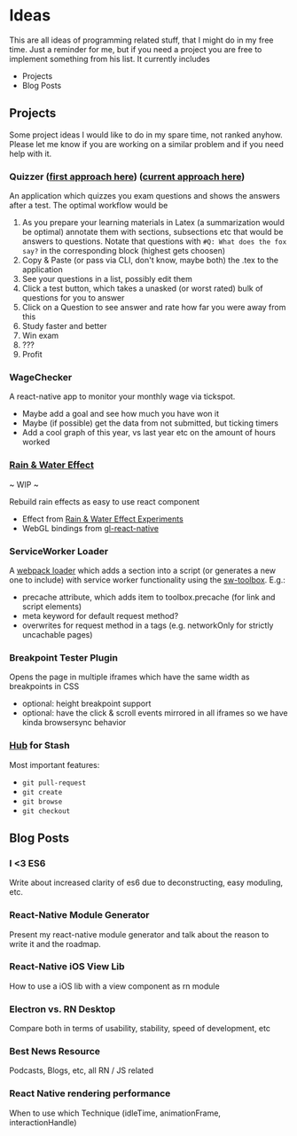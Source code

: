 # Ideas

This are all ideas of programming related stuff, that I might do in my free time. Just a reminder for me, but if you need a project you are free to implement something from his list. It currently includes

- Projects
- Blog Posts

## Projects
Some project ideas I would like to do in my spare time, not ranked anyhow. Please let me know if you are working on a similar problem and if you need help with it.

### Quizzer ([first approach here](https://question-master.herokuapp.com/)) ([current approach here](https://github.com/DanielMSchmidt/quizzer))
An application which quizzes you exam questions and shows the answers after a test. The optimal workflow would be

1. As you prepare your learning materials in Latex (a summarization would be optimal) annotate them with sections, subsections etc that would be answers to questions. Notate that questions with ```#Q: What does the fox say?``` in the corresponding block (highest gets choosen)
2. Copy & Paste (or pass via CLI, don't know, maybe both) the .tex to the application
3. See your questions in a list, possibly edit them
4. Click a test button, which takes a unasked (or worst rated) bulk of questions for you to answer
5. Click on a Question to see answer and rate how far you were away from this
6. Study faster and better
7. Win exam
8. ???
9. Profit

### WageChecker
A react-native app to monitor your monthly wage via tickspot. 

- Maybe add a goal and see how much you have won it
- Maybe (if possible) get the data from not submitted, but ticking timers
- Add a cool graph of this year, vs last year etc on the amount of hours worked

### [Rain & Water Effect](https://github.com/DanielMSchmidt/rn-rain-and-water-effect) 
~ WIP ~

Rebuild rain effects as easy to use react component

- Effect from [Rain & Water Effect Experiments](http://tympanus.net/codrops/2015/11/04/rain-water-effect-experiments/)
- WebGL bindings from [gl-react-native](https://github.com/ProjectSeptemberInc/gl-react-native)


### ServiceWorker Loader
A [webpack loader](https://webpack.github.io/docs/how-to-write-a-loader.html) which adds a section into a script (or generates a new one to include) with service worker functionality using the [sw-toolbox](https://github.com/GoogleChrome/sw-toolbox). E.g.:

- precache attribute, which adds item to toolbox.precache (for link and script elements)
- meta keyword for default request method?
- overwrites for request method in a tags (e.g. networkOnly for strictly uncachable pages)


### Breakpoint Tester Plugin

Opens the page in multiple iframes which have the same width as breakpoints in CSS

- optional: height breakpoint support
- optional: have the click & scroll events mirrored in all iframes so we have kinda browsersync behavior

### [Hub](https://github.com/github/hub) for Stash

Most important features: 

- `git pull-request`
- `git create`
- `git browse`
- `git checkout`


## Blog Posts

### I <3 ES6

Write about increased clarity of es6 due to deconstructing, easy moduling, etc.

### React-Native Module Generator

Present my react-native module generator and talk about the reason to write it and the roadmap.

### React-Native iOS View Lib

How to use a iOS lib with a view component as rn module

### Electron vs. RN Desktop 

Compare both in terms of usability, stability, speed of development, etc

### Best News Resource

Podcasts, Blogs, etc, all RN / JS related

### React Native rendering performance

When to use which Technique (idleTime, animationFrame, interactionHandle)
